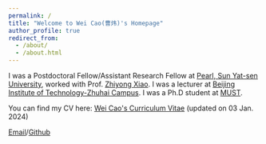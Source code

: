```yaml
---
permalink: /
title: "Welcome to Wei Cao(曹炜)'s Homepage"
author_profile: true
redirect_from: 
  - /about/
  - /about.html
---
```


I was a Postdoctoral Fellow/Assistant Research Fellow at [Pearl, Sun Yat-sen University](https://atmos.sysu.edu.cn/pearl/), worked with Prof. [Zhiyong Xiao](https://atmos.sysu.edu.cn/pearl/teacher/80). I was a lecturer at [Beijing Institute of Technology-Zhuhai Campus](https://www.bitzh.edu.cn/index/#/). I was a Ph.D student at [MUST](https://www.must.edu.mo/).

You can find my CV here: [Wei Cao's Curriculum Vitae](https://github.com/Trumancao/Trumancao.github.io/blob/master/assets/CAOWEI%20CV-20240103.pdf) (updated on 03 Jan. 2024)

[Email](caomust@gmail.com)/[Github](https://github.com/Trumancao)
